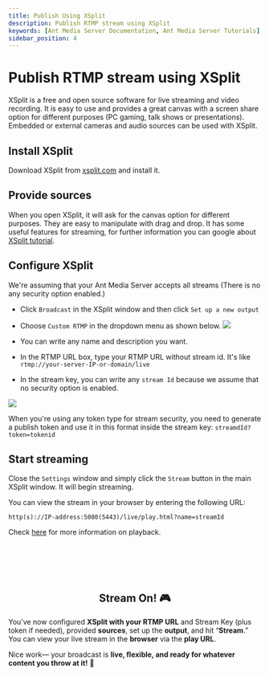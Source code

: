```yaml
---
title: Publish Using XSplit 
description: Publish RTMP stream using XSplit
keywords: [Ant Media Server Documentation, Ant Media Server Tutorials]
sidebar_position: 4
---
```


# Publish RTMP stream using XSplit

XSplit is a free and open source software for live streaming and video recording. It is easy to use and provides a great canvas with a screen share option for different purposes (PC gaming, talk shows or presentations). Embedded or external cameras and audio sources can be used with XSplit.

## Install XSplit

Download XSplit from [xsplit.com](https://www.xsplit.com/) and install it. 

## Provide sources

When you open  XSplit, it will ask for the canvas option for different purposes. They are easy to manipulate with drag and drop. It has some useful features for streaming, for further information you can google about [XSplit tutorial](https://www.google.com/search?q=XSplit+tutorial).

## Configure XSplit

We're assuming that your Ant Media Server accepts all streams (There is no any security option enabled.)

*   Click ```Broadcast``` in the XSplit window and then click ```Set up a new output```
*   Choose ```Custom RTMP``` in the dropdown menu as shown below.
    ![](@site/static/img/publish-live-stream/XSplit/XSplit-Custom-RTMP.png)

*   You can write any name and description you want.
*   In the RTMP URL box, type your RTMP URL without stream id. It's like ```rtmp://your-server-IP-or-domain/live``` 
*   In the stream key, you can write any ```stream Id``` because we assume that no security option is enabled.

![](@site/static/img/publish-live-stream/XSplit/XSplit-settings.png)

When you're using any token type for stream security,  you need to generate a publish token and use it in this format inside the stream key: ```streamdId?token=tokenid```

## Start streaming

Close the ```Settings``` window and simply click the ```Stream``` button in the main XSplit window. It will begin streaming.

You can view the stream in your browser by entering the following URL:

```http(s)://IP-address:5080(5443)/live/play.html?name=streamId```

Check [here](https://antmedia.io/docs/category/playing-live-streams/) for more information on playback.

<br /><br />
---

<div align="center">
<h2> Stream On! 🎮 </h2>
</div>

You’ve now configured **XSplit with your RTMP URL** and Stream Key (plus token if needed), provided **sources**, set up the **output**, and hit “**Stream**.” You can view your live stream in the **browser** via the **play URL**.  

Nice work— your broadcast is **live, flexible, and ready for whatever content you throw at it!** 🎤

